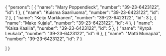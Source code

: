 {
  "persons": [
    {
      "name": "Mary Poppendieck",
      "number": "39-23-6423122",
      "id": 1
    },
    {
      "name": "Kuisma Saariluoma",
      "number": "39-23-6423122",
      "id": 2
    },
    {
      "name": "Keijo Markkanen",
      "number": "39-23-6423122",
      "id": 3
    },
    {
      "name": "Make Kujala",
      "number": "39-23-6423122",
      "id": 4
    },
    {
      "name": "Kaisa Kaalila",
      "number": "39-23-6423122",
      "id": 5
    },
    {
      "name": "Kyrpä Leukala",
      "number": "39-23-6423122",
      "id": 6
    },
    {
      "name": "Matti Munapää",
      "number": "39-23-6423122",
      "id": 7
    }

  ]
}